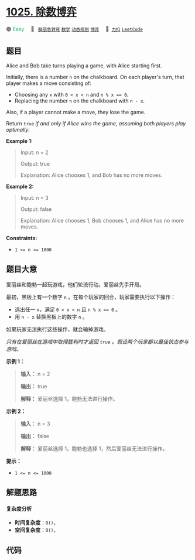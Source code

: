 # [1025. 除数博弈](https://2xiao.github.io/leetcode-js/problem/1025.html)

🟢 <font color=#15bd66>Easy</font>&emsp; 🔖&ensp; [`脑筋急转弯`](/tag/brainteaser.md) [`数学`](/tag/math.md) [`动态规划`](/tag/dynamic-programming.md) [`博弈`](/tag/game-theory.md)&emsp; 🔗&ensp;[`力扣`](https://leetcode.cn/problems/divisor-game) [`LeetCode`](https://leetcode.com/problems/divisor-game)

## 题目

Alice and Bob take turns playing a game, with Alice starting first.

Initially, there is a number `n` on the chalkboard. On each player's turn,
that player makes a move consisting of:

  * Choosing any `x` with `0 < x < n` and `n % x == 0`.
  * Replacing the number `n` on the chalkboard with `n - x`.

Also, if a player cannot make a move, they lose the game.

Return `true` _if and only if Alice wins the game, assuming both players play
optimally_.



**Example 1:**

> Input: n = 2
> 
> Output: true
> 
> Explanation: Alice chooses 1, and Bob has no more moves.

**Example 2:**

> Input: n = 3
> 
> Output: false
> 
> Explanation: Alice chooses 1, Bob chooses 1, and Alice has no more moves.

**Constraints:**

  * `1 <= n <= 1000`


## 题目大意

爱丽丝和鲍勃一起玩游戏，他们轮流行动。爱丽丝先手开局。

最初，黑板上有一个数字 `n` 。在每个玩家的回合，玩家需要执行以下操作：

  * 选出任一 `x`，满足 `0 < x < n` 且 `n % x == 0` 。
  * 用 `n - x` 替换黑板上的数字 `n` 。

如果玩家无法执行这些操作，就会输掉游戏。

_只有在爱丽丝在游戏中取得胜利时才返回  `true` 。假设两个玩家都以最佳状态参与游戏。_



**示例 1：**

> 
> 
> 
> 
> 
> **输入：** n = 2
> 
> **输出：** true
> 
> **解释：** 爱丽丝选择 1，鲍勃无法进行操作。
> 
> 

**示例 2：**

> 
> 
> 
> 
> 
> **输入：** n = 3
> 
> **输出：** false
> 
> **解释：** 爱丽丝选择 1，鲍勃也选择 1，然后爱丽丝无法进行操作。
> 
> 



**提示：**

  * `1 <= n <= 1000`


## 解题思路

#### 复杂度分析

- **时间复杂度**：`O()`，
- **空间复杂度**：`O()`，

## 代码

```javascript

```